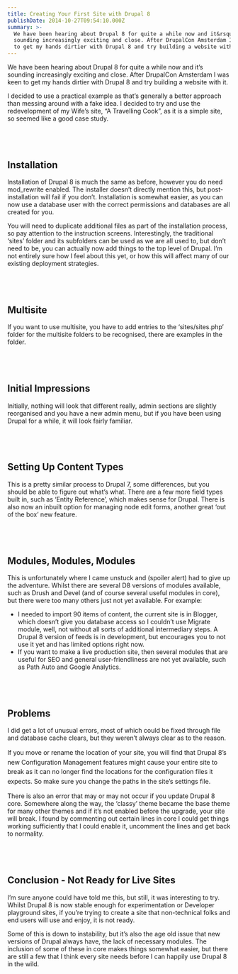 ```yaml
---
title: Creating Your First Site with Drupal 8
publishDate: 2014-10-27T09:54:10.000Z
summary: >-
  We have been hearing about Drupal 8 for quite a while now and it&rsquo;s
  sounding increasingly exciting and close. After DrupalCon Amsterdam I was keen
  to get my hands dirtier with Drupal 8 and try building a website with it.
---
```



We have been hearing about Drupal 8 for quite a while now and it&rsquo;s sounding increasingly exciting and close. After DrupalCon Amsterdam I was keen to get my hands dirtier with Drupal 8 and try building a website with it.

I decided to use a practical example as that&rsquo;s generally a better approach than messing around with a fake idea. I decided to try and use the redevelopment of my Wife&rsquo;s site, &ldquo;A Travelling Cook&rdquo;, as it is a simple site, so seemed like a good case study.<h2>&nbsp;</h2><h2 id="installation">Installation</h2>

Installation of Drupal 8 is much the same as before, however you do need mod_rewrite enabled. The installer doesn&rsquo;t directly mention this, but post-installation will fail if you don&rsquo;t. Installation is somewhat easier, as you can now use a database user with the correct permissions and databases are all created for you.

You will need to duplicate additional files as part of the installation process, so pay attention to the instruction screens. Interestingly, the traditional &lsquo;sites&rsquo; folder and its subfolders can be used as we are all used to, but don&rsquo;t need to be, you can actually now add things to the top level of Drupal. I&rsquo;m not entirely sure how I feel about this yet, or how this will affect many of our existing deployment strategies.<h2>&nbsp;</h2><h2 id="multisite">Multisite</h2>

If you want to use multisite, you have to add entries to the &lsquo;sites/sites.php&rsquo; folder for the multisite folders to be recognised, there are examples in the folder.<h2>&nbsp;</h2><h2 id="initialimpressions">Initial Impressions</h2>

Initially, nothing will look that different really, admin sections are slightly reorganised and you have a new admin menu, but if you have been using Drupal for a while, it will look fairly familiar.<h2>&nbsp;</h2><h2 id="settingupcontenttypes">Setting Up Content Types</h2>

This is a pretty similar process to Drupal 7, some differences, but you should be able to figure out what&rsquo;s what. There are a few more field types built in, such as &lsquo;Entity Reference&rsquo;, which makes sense for Drupal. There is also now an inbuilt option for managing node edit forms, another great &lsquo;out of the box&rsquo; new feature.<h2>&nbsp;</h2><h2 id="modulesmodulesmodules">Modules, Modules, Modules</h2>

This is unfortunately where I came unstuck and (spoiler alert) had to give up the adventure. Whilst there are several D8 versions of modules available, such as Drush and Devel (and of course several useful modules in core), but there were too many others just not yet available. For example:<ul><li>I needed to import 90 items of content, the current site is in Blogger, which doesn&rsquo;t give you database access so I couldn&rsquo;t use Migrate module, well, not without all sorts of additional intermediary steps. A Drupal 8 version of feeds is in development, but encourages you to not use it yet and has limited options right now.</li><li>If you want to make a live production site, then several modules that are useful for SEO and general user-friendliness are not yet available, such as Path Auto and Google Analytics.</li></ul><h2>&nbsp;</h2><h2 id="problems">Problems</h2>

I did get a lot of unusual errors, most of which could be fixed through file and database cache clears, but they weren&rsquo;t always clear as to the reason.&nbsp;

<span style="line-height: 1.538em;">If you move or rename the location of your site, you will find that Drupal 8&rsquo;s new Configuration Management features might cause your entire site to break as it can no longer find the locations for the configuration files it expects. So make sure you change the paths in the site&rsquo;s settings file.

There is also an error that may or may not occur if you update Drupal 8 core. Somewhere along the way, the &lsquo;classy&rsquo; theme became the base theme for many other themes and if it&rsquo;s not enabled before the upgrade, your site will break. I found by commenting out certain lines in core I could get things working sufficiently that I could enable it, uncomment the lines and get back to normality.<h2>&nbsp;</h2><h2 id="conclusion-notreadyforlivesites">Conclusion - Not Ready for Live Sites</h2>

I&rsquo;m sure anyone could have told me this, but still, it was interesting to try. Whilst Drupal 8 is now stable enough for experimentation or Developer playground sites, if you&rsquo;re trying to create a site that non-technical folks and end users will use and enjoy, it is not ready.

Some of this is down to instability, but it&rsquo;s also the age old issue that new versions of Drupal always have, the lack of necessary modules. The inclusion of some of these in core makes things somewhat easier, but there are still a few that I think every site needs before I can happily use Drupal 8 in the wild.

